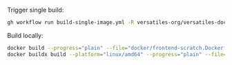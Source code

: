 
Trigger single build:
```bash
gh workflow run build-single-image.yml -R versatiles-org/versatiles-docker -F name="alpine" -F platform="linux/amd64" -F tag="v0.5.6"
```

Build locally:
```bash
docker build --progress="plain" --file="docker/frontend-scratch.Dockerfile" .
docker buildx build --platform="linux/amd64" --progress="plain" --file="docker/basic-alpine.Dockerfile" .
```